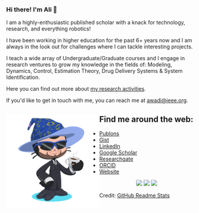 ### Hi there! I'm Ali :vulcan_salute:

<!--
**ali94wadi/ali94wadi** is a ✨ _special_ ✨ repository because its `README.md` (this file) appears on your GitHub profile.

Here are some ideas to get you started:

- 🔭 I’m currently working on ...
- 🌱 I’m currently learning ...
- 👯 I’m looking to collaborate on ...
- 🤔 I’m looking for help with ...
- 💬 Ask me about ...
- 📫 How to reach me: ...
- 😄 Pronouns: ...
- ⚡ Fun fact: ...
-->
I am a highly-enthusiastic published scholar with a knack for technology, research, and everything robotics!

I have been working in higher education for the past 6+ years now and I am always in the look out for challenges where I can tackle interesting projects.

I teach a wide array of Undergraduate/Graduate courses and I engage in research ventures to grow my knowledge in the fields of: Modeling, Dynamics, Control, Estimation Theory, Drug Delivery Systems & System Identification.

Here you can find out more about [my research activities](https://scholar.google.com/citations?user=J1IwyQkAAAAJ&hl=en).

If you'd like to get in touch with me, you can reach me at <awadi@ieee.org>.

## Find me around the web: <a href="https://giuseppesilano.net/cv.html"><img align="left" width="250" height="250" src="https://github.com/gsilano/gsilano/blob/master/octocat_transparent.png"></a>
- <a href="https://publons.com/researcher/3750839/ali-wadi/">Publons</a> 
- <a href="https://gist.github.com/ali94wadi">Gist</a> 
- <a href="https://www.linkedin.com/in/ali94wadi/">LinkedIn</a> 
- <a href="https://scholar.google.com/citations?user=J1IwyQkAAAAJ&hl=en">Google Scholar</a> 
- <a href="https://www.researchgate.net/profile/Ali-Wadi">Researchgate</a> 
- <a href="https://orcid.org/0000-0002-4617-7026">ORCID</a> 
- <a href="https://www.aus.edu/faculty/ali-wadi">Website</a> 

<p align="center">
<img height="auto" width="55%" src ="https://github-readme-stats.vercel.app/api?username=ali94wadi&show_icons=true&count_private=true&theme=dark&hide_border=true&bg_color=00000000">
<img height="auto" width="40%" src ="https://github-readme-stats.vercel.app/api/top-langs/?username=ali94wadi&layout=compact&hide_border=true&theme=dark&bg_color=00000000&langs_count=6&hide=jupyter%20notebook,css,php">
<img src ="https://github-readme-streak-stats.herokuapp.com?user=ali94wadi&theme=dark&hide_border=true&background=FFFFFF00">
</p>

Credit: [GitHub Readme Stats](https://github.com/anuraghazra/github-readme-stats)
